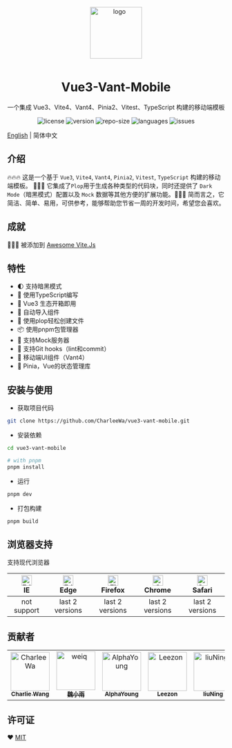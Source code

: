 <p align="center">
    <img alt="logo" src="https://opens-1308879050.cos.ap-beijing.myqcloud.com/vvm/logo.png" width="120" height="120" style="margin-bottom: 10px;">
</p>

<h1 align="center">Vue3-Vant-Mobile</h1>

<p align="center">一个集成 Vue3、Vite4、Vant4、Pinia2、Vitest、TypeScript 构建的移动端模板</p>

<p align="center">
  <img src="https://img.shields.io/github/license/CharleeWa/vue3-vant-mobile" alt="license" />
  <img src="https://img.shields.io/github/package-json/v/CharleeWa/vue3-vant-mobile" alt="version" />
  <img src="https://img.shields.io/github/repo-size/CharleeWa/vue3-vant-mobile" alt="repo-size" />
  <img src="https://img.shields.io/github/languages/top/CharleeWa/vue3-vant-mobile" alt="languages" />
  <img src="https://img.shields.io/github/issues-closed/CharleeWa/vue3-vant-mobile" alt="issues" />
</p>

[English](./README.md) | 简体中文

## 介绍

🔥🔥🔥 这是一个基于 `Vue3`, `Vite4`, `Vant4`, `Pinia2`, `Vitest`, `TypeScript` 构建的移动端模板。 🚀🚀🚀 它集成了`Plop`用于生成各种类型的代码块，同时还提供了 `Dark Mode`（暗黑模式）配置以及 `Mock` 数据等其他方便的扩展功能。💖💖💖 简而言之，它简洁、简单、易用，可供参考，能够帮助您节省一周的开发时间，希望您会喜欢。

## 成就

🎉🎉🎉 被添加到 [Awesome Vite.Js](https://github.com/vitejs/awesome-vite#vue-3)

## 特性

- 🌓 支持暗黑模式
- 💪 使用TypeScript编写
- 🚀 Vue3 生态开箱即用
- 🤖 自动导入组件
- 📄 使用plop轻松创建文件
- 📦 使用pnpm包管理器
- 💾 支持Mock服务器
- 🌈 支持Git hooks（lint和commit）
- 💖 移动端UI组件（Vant4）
- 🍍 Pinia，Vue的状态管理库

## 安装与使用

- 获取项目代码

```bash
git clone https://github.com/CharleeWa/vue3-vant-mobile.git
```

- 安装依赖

```bash
cd vue3-vant-mobile

# with pnpm
pnpm install

```

- 运行

```bash
pnpm dev
```

- 打包构建

```bash
pnpm build
```

## 浏览器支持

支持现代浏览器

| [<img src="https://raw.githubusercontent.com/alrra/browser-logos/master/src/edge/edge_48x48.png" alt=" Edge" width="24px" height="24px" />](http://godban.github.io/browsers-support-badges/)</br>IE | [<img src="https://raw.githubusercontent.com/alrra/browser-logos/master/src/edge/edge_48x48.png" alt=" Edge" width="24px" height="24px" />](http://godban.github.io/browsers-support-badges/)</br>Edge | [<img src="https://raw.githubusercontent.com/alrra/browser-logos/master/src/firefox/firefox_48x48.png" alt="Firefox" width="24px" height="24px" />](http://godban.github.io/browsers-support-badges/)</br>Firefox | [<img src="https://raw.githubusercontent.com/alrra/browser-logos/master/src/chrome/chrome_48x48.png" alt="Chrome" width="24px" height="24px" />](http://godban.github.io/browsers-support-badges/)</br>Chrome | [<img src="https://raw.githubusercontent.com/alrra/browser-logos/master/src/safari/safari_48x48.png" alt="Safari" width="24px" height="24px" />](http://godban.github.io/browsers-support-badges/)</br>Safari |
| :-: | :-: | :-: | :-: | :-: |
| not support | last 2 versions | last 2 versions | last 2 versions | last 2 versions |

## 贡献者

<table>
<tr>
  <td align="center">
    <a href="https://github.com/CharleeWa">
      <img src="https://avatars.githubusercontent.com/u/22477554?s=96&v=4" width="90;" alt="CharleeWa"/>
      <br />
      <sub><b>Charlie Wang</b></sub>
    </a>
  </td>
  <td align="center">
    <a href="https://github.com/weiq">
      <img src="https://avatars.githubusercontent.com/u/1697158?v=4" width="90;" alt="weiq"/>
      <br />
      <sub><b>魏小雨</b></sub>
    </a>
  </td>
  <td align="center">
    <a href="https://github.com/AlphaYoung111">
      <img src="https://avatars.githubusercontent.com/u/54132313?v=4" width="90;" alt="AlphaYoung"/>
      <br />
      <sub><b>AlphaYoung</b></sub>
    </a>
  </td>
  <td align="center">
    <a href="https://github.com/Leezon">
      <img src="https://avatars.githubusercontent.com/u/38120280?v=4" width="90;" alt="Leezon"/>
      <br />
      <sub><b>Leezon</b></sub>
    </a>
  </td>
  <td align="center">
    <a href="https://github.com/leo4developer">
      <img src="https://avatars.githubusercontent.com/u/15160478?v=4" width="90;" alt="liuNing"/>
      <br />
      <sub><b>liuNing</b></sub>
    </a>
  </td>
  <td align="center">
    <a href="https://github.com/wswmsword">
      <img src="https://avatars.githubusercontent.com/u/26893092?v=4" width="90;" alt="wswmsword"/>
      <br />
      <sub><b>wswmsword</b></sub>
    </a>
  </td>
  <td align="center">
    <a href="https://github.com/Kysen777">
      <img src="https://avatars.githubusercontent.com/u/63892082?v=4" width="90;" alt="Kysen"/>
      <br />
      <sub><b>Kysen</b></sub>
    </a>
  </td>
</tr>
</table>

## 许可证

♥️ [MIT](https://en.wikipedia.org/wiki/MIT_License)
